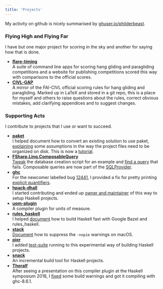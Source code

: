```yaml
---
title: 'Projects'
---
```


My activity on github is nicely summarised by <a
href="https://ghuser.io/philderbeast"
target="_blank">ghuser.io/philderbeast</a>.

### Flying High and Flying Far

I have but one major project for scoring in the sky and another for saying how
that is done.

* [**flare-timing**](http://www.flaretiming.com)  
A suite of command line apps for scoring hang gliding and paragliding
competitions and a website for publishing competitions scored this way with
comparisons to the official scores.
* [**CIVL-GAP**](https://github.com/BlockScope/CIVL-GAP)  
A mirror of the FAI-CIVL official scoring rules for hang gliding and
paragliding. Marked up in LaTeX and stored in a git repo, this is a place for
myself and others to raise questions about the rules, correct obvious mistakes,
add clarifying appendices and to suggest changes.

### Supporting Acts

I contribute to projects that I use or want to succeed.

* [**paket**](https://fsprojects.github.io/Paket/)  
I helped document how to convert an existing solution to use paket,
[explaining](https://github.com/fsprojects/Paket/commit/3db8c5b8701adf345c8cf4c1b3cfcb8d4bc11fca)
some assumptions in the way the project files need to be organized on disk.
This is now
a [tutorial](https://fsprojects.github.io/Paket/convert-from-nuget-tutorial.html).
* [**FSharp.Linq.ComposableQuery**](http://fsprojects.github.io/FSharp.Linq.ComposableQuery/)  
[Tweak](https://github.com/fsprojects/FSharp.Linq.ComposableQuery/commit/1706939d7573fdef3e017637a264871cff1c5fcc)
the database creation script for an example and [find
a query](https://github.com/fsprojects/FSharp.Linq.ComposableQuery/issues/13)
that fails. Composable queries are now part of the
[SQLProvider](https://fsprojects.github.io/SQLProvider/core/composable.html).
* [**ghc**](https://www.haskell.org/ghc/)  
For the newcomer labelled bug
[12441](https://gitlab.haskell.org/ghc/ghc/issues/12441), I provided a fix for
pretty printing [explicit
quantifiers](https://github.com/ghc/ghc/commit/33140f41b931fb81bf2e5aa28603fe757bb3779d).
* [**hpack-dhall**](http://hackage.haskell.org/package/hpack-dhall)  
I started contributing and ended up
[owner and maintainer](https://github.com/BlockScope/hpack-dhall/issues/3) of
this way to setup Haskell projects.
* [**uom-plugin**](http://hackage.haskell.org/package/uom-plugin)  
A compiler plugin for units of measure.
* [**rules_haskell**](https://haskell.build/)  
I helped
[document](https://github.com/tweag/rules_haskell/commits?author=philderbeast)
how to build Haskell fast with Google Bazel and rules_haskell.
* [**stack**](https://docs.haskellstack.org)  
[Document](https://github.com/commercialhaskell/stack/pull/4392/files) how to
suppress the ``-nopie`` warnings on macOS.
* [**pier**](https://github.com/judah/pier)  
I added [test-suite](https://github.com/judah/pier/issues/50) running to this
experimental way of building Haskell projects.
* [**snack**](https://github.com/nmattia/snack/commits?author=philderbeast)  
An incremental build tool for Haskell projects.
* [**Thoralf**](https://cs.brynmawr.edu/~rae/papers/2018/thoralf/thoralf.pdf)  
After seeing a presentation on this compiler plugin at the Haskell symposium
2018,
I [fixed](https://github.com/bgamari/the-thoralf-plugin/commits?author=philderbeast)
some build warnings and got it compiling with ghc-8.6.1.
